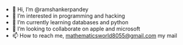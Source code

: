 - 👋 Hi, I’m @ramshankerpandey
- 👀 I’m interested in programming and hacking
- 🌱 I’m currently learning databases and python
- 💞️ I’m looking to collaborate on apple and microsoft
- 📫 How to reach me, mathematicsworld8055@gmail.com my mail 

<!---
ramshankerpandey/ramshankerpandey is a ✨ special ✨ repository because its `README.md` (this file) appears on your GitHub profile.
You can click the Preview link to take a look at your changes.
--->
